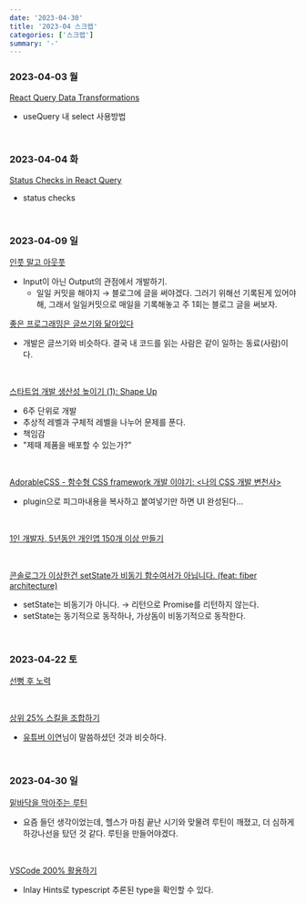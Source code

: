 ```yaml
---
date: '2023-04-30'
title: '2023-04 스크랩'
categories: ['스크랩']
summary: '-'
---
```


### 2023-04-03 월

[React Query Data Transformations](https://tkdodo.eu/blog/react-query-data-transformations)

- useQuery 내 select 사용방법

<br>

### 2023-04-04 화

[Status Checks in React Query](https://tkdodo.eu/blog/status-checks-in-react-query)

- status checks

<br>

### 2023-04-09 일

[인풋 말고 아웃풋](https://velog.io/@eddy_song/input-output)

- Input이 아닌 Output의 관점에서 개발하기.
  - 일일 커밋을 해야지 → 블로그에 글을 써야겠다. 그러기 위해선 기록된게 있어야해, 그래서 일일커밋으로 매일을 기록해놓고 주 1회는 블로그 글을 써보자.

[좋은 프로그래밍은 글쓰기와 닮아있다](https://velog.io/@eddy_song/writing-and-programming)

- 개발은 글쓰기와 비슷하다. 결국 내 코드를 읽는 사람은 같이 일하는 동료(사람)이다.

<br>

[스타트업 개발 생산성 높이기 (1): Shape Up](https://blog.deering.co/shape-up/)

- 6주 단위로 개발
- 추상적 레벨과 구체적 레벨을 나누어 문제를 푼다.
- 책임감
- "제때 제품을 배포할 수 있는가?"

<br>

[AdorableCSS - 함수형 CSS framework 개발 이야기: <나의 CSS 개발 변천사>](https://velog.io/@teo/adorable-css)

- plugin으로 피그마내용을 복사하고 붙여넣기만 하면 UI 완성된다...

<br>

[1인 개발자, 5년동안 개인앱 150개 이상 만들기](http://soulduse.tistory.com/106)

<br>

[콘솔로그가 이상한건 setState가 비동기 함수여서가 아닙니다. (feat: fiber architecture)](https://velog.io/@jay/setStateisnotasync)

- setState는 비동기가 아니다. → 리턴으로 Promise를 리턴하지 않는다.
- setState는 동기적으로 동작하나, 가상돔이 비동기적으로 동작한다.

<br>

### 2023-04-22 토

[선뻥 후 노력](https://jojoldu.tistory.com/713)

<br>

[상위 25% 스킬을 조합하기](https://velog.io/@eddy_song/top-25-skill-c8jcigq7)

- [유튜버 이연](https://www.youtube.com/watch?v=dxaVcIjBguw)님이 말씀하셨던 것과 비슷하다.

<br>

### 2023-04-30 일

[밑바닥을 막아주는 루틴](https://velog.io/@eddy_song/upward-spiral)

- 요즘 들던 생각이었는데, 헬스가 마침 끝난 시기와 맞물려 루틴이 깨졌고, 더 심하게 하강나선을 탔던 것 같다. 루틴을 만들어야겠다.

<br>

[VSCode 200% 활용하기](https://velog.io/@dbwjd5864/VSCode-200-%ED%99%9C%EC%9A%A9%ED%95%98%EA%B8%B0)

- Inlay Hints로 typescript 추론된 type을 확인할 수 있다.
